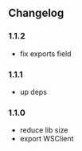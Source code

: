 ## Changelog

### 1.1.2

- fix exports field

### 1.1.1

- up deps

### 1.1.0

- reduce lib size
- export WSClient
